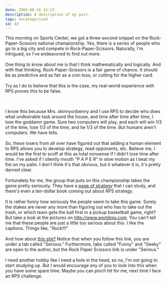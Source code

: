 ```yaml
---
date: 2004-06-16 15:13
description: A description of my post.
tags: uncategorized
id: 43
---
```

This morning on Sports Center, we got a three-second snippet on the Rock-Paper-Scissors national championship.  Yes, there is a series of people who go to a big city and compete in Rock-Paper-Scissors.  Naturally, I'm intrigued, so I've endeavored to find out more.<br />
<br />
One thing to know about me is that I think mathematically and logically.  And with that thinking, Rock-Paper-Scissors is a fair game of chance.  It should be as predictive and as fair as a coin toss, or cutting for the higher card.<br />
<br />
Try as I do to believe that this is the case, my real-world experience with RPS proves this to be false.  
<!--more--><br /><br />I know this because Mrs. skinnyonbenny and I use RPS to decide who does what undesirable task around the house, and time after time after time, I lose the goddamn game.  Sure two computers will play, and each will win 1/3 of the time, lose 1/3 of the time, and tie 1/3 of the time.  But humans aren't computers.  We have tells.<br />
<br />
So, these losers from all over have figured out that adding a human element to RPS allows you to develop strategy, read opponents, etc.  Believe me, I would be the first to scoff at this as total nonsense if I didn't lose time after time.  I've asked if I silently mouth "P A P E R" in slow motion as I beat my fist on my palm.  I don't think it's that obvious, but it whatever it is, it's pretty darned clear.<br />
<br />
Fortunately for me, the group that puts on this championship takes the game pretty seriously.  They have a <a href="http://www.worldrps.com/advanced.html" target="_blank" class="mainbox">page of strategy</a> that I can study, and there's even a ten-dollar book coming out about RPS strategy.<br />
<br />
It is rather funny how seriously the people seem to take this game.  Surely the stakes are never any more than figuring out who has to take out the trash, or which team gets the ball first in a pickup basketball game, right?  But take a look at the pictures on <a href="http://www.worldrps.com" target = "_blank" class="mainbox">http://www.worldrps.com</a>.  You can't tell me that these people are just a little too serious about this.  I like the captions.  Things like, "Rock!!!"<br />
<br />
And how about <a href="http://www.alltooflat.com/serious/adventures/rps/" target="_blank" class="mainbox">this site?</a>  Notice that when you follow this link, you are under a tab called "Serious."  Furthermore, tabs called "Funny" and "Geeky" are open to the author, but the Rock Paper Scissors link is under "Serious."<br />
<br />
I need another hobby like I need a hole in the head, so no, I'm not going to start studying up.  But I would encourage any of you to look into this when you have some spare time.  Maybe you can pinch hit for me, next time I face an RPS challenge.<br />
<br />

